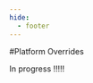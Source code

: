 ```yaml
---
hide:
  - footer
---
```



<script>
  document.title = "Overrides - Platforms";
</script>
#Platform Overrides

In progress !!!!!
